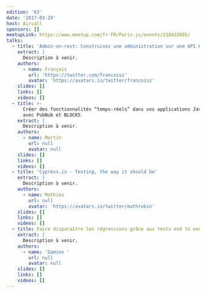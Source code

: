 ```yaml
---
edition: '63'
date: '2017-03-29'
host: Aircall
sponsors: []
meetupLink: https://www.meetup.com/fr-FR/Paris-js/events/238432685/
talks:
  - title: 'Admin-on-rest: Construisez une administration sur une API REST en React.js'
    extract: |
      Description à venir.
    authors:
      - name: François
        url: 'https://twitter.com/francoisz'
        avatar: 'https://avatars.io/twitter/francoisz'
    slides: []
    links: []
    videos: []
  - title: >-
      Créer des fonctionnalités “temps-réels” dans vos applications Javascript
      avec PubNub et BLOCKS
    extract: |
      Description à venir.
    authors:
      - name: Martin
        url: null
        avatar: null
    slides: []
    links: []
    videos: []
  - title: 'Cypress.io - Testing, the way it should be'
    extract: |
      Description à venir.
    authors:
      - name: Mathieu
        url: null
        avatar: 'https://avatars.io/twitter/mathrobin'
    slides: []
    links: []
    videos: []
  - title: Faire disparaître les régressions grâce aux tests end to end
    extract: |
      Description à venir.
    authors:
      - name: 'Damien '
        url: null
        avatar: null
    slides: []
    links: []
    videos: []
---
```


